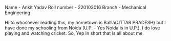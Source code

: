 Name - Ankit Yadav
Roll number - 220103016
Branch - Mechanical Engineering

Hi to whosoever reading this,
my hometown is Ballia(UTTAR PRADESH) but I have done my schooling from Noida (U.P. - Yes Noida is in U.P.).
I do love playing and watching cricket.
So, Yep in short that is all about me.
